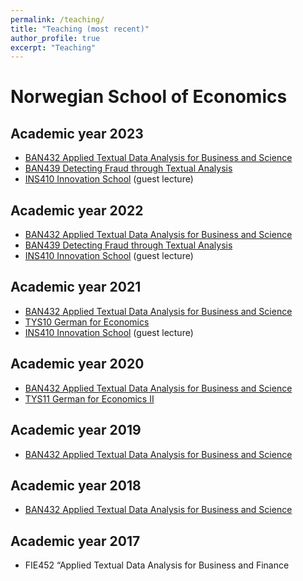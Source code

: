 ```yaml
---
permalink: /teaching/
title: "Teaching (most recent)"
author_profile: true
excerpt: "Teaching"
---
```


# Norwegian School of Economics
## Academic year 2023

- [BAN432 Applied Textual Data Analysis for Business and Science](https://www.nhh.no/en/courses/applied-textual-data-analysis-for-business-and-finance/)
- [BAN439 Detecting Fraud through Textual Analysis](https://www.nhh.no/en/courses/detecting-fraud-through-textual-analysis/)
- [INS410 Innovation School](https://www.nhh.no/en/courses/innovation-school/) (guest lecture)

## Academic year 2022

- [BAN432 Applied Textual Data Analysis for Business and Science](https://www.nhh.no/en/courses/applied-textual-data-analysis-for-business-and-finance/)
- [BAN439 Detecting Fraud through Textual Analysis](https://www.nhh.no/en/courses/detecting-fraud-through-textual-analysis/)
- [INS410 Innovation School](https://www.nhh.no/en/courses/innovation-school/) (guest lecture)

## Academic year 2021

- [BAN432 Applied Textual Data Analysis for Business and Science](https://www.nhh.no/en/courses/applied-textual-data-analysis-for-business-and-finance/)
- [TYS10 German for Economics](https://www.nhh.no/emner/tysk-okonomisk-sprak/)
- [INS410 Innovation School](https://www.nhh.no/en/courses/innovation-school/) (guest lecture)

## Academic year 2020

- [BAN432 Applied Textual Data Analysis for Business and Science](https://www.nhh.no/en/courses/applied-textual-data-analysis-for-business-and-finance/)
- [TYS11 German for Economics II](https://www.nhh.no/emner/tysk-okonomisk-sprak-ii/)

## Academic year 2019

- [BAN432 Applied Textual Data Analysis for Business and Science](https://www.nhh.no/en/courses/applied-textual-data-analysis-for-business-and-finance/)

## Academic year 2018

- [BAN432 Applied Textual Data Analysis for Business and Science](https://www.nhh.no/en/courses/applied-textual-data-analysis-for-business-and-finance/)

## Academic year 2017
- FIE452 “Applied Textual Data Analysis for Business and Finance
